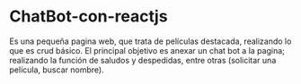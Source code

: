 # ChatBot-con-reactjs
Es una pequeña pagina web, que trata de películas destacada, realizando lo que es crud básico. El principal objetivo es anexar un chat bot a la pagina; realizando la función de saludos y despedidas, entre otras (solicitar una película, buscar nombre).
